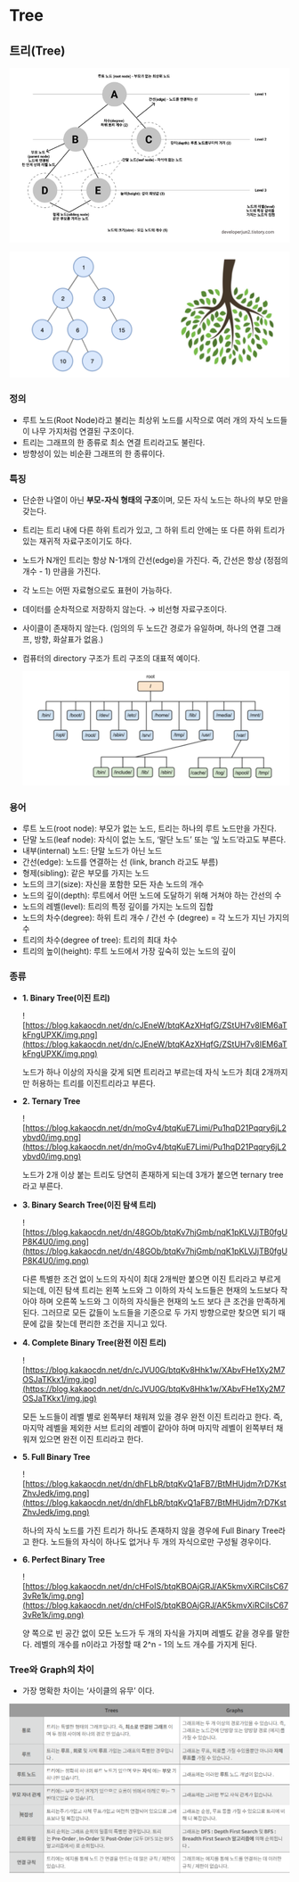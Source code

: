 # Tree

## 트리(Tree)

![Untitled](Tree/Untitled.png)

![Untitled](Tree/Untitled1.png)

### 정의

- 루트 노드(Root Node)라고 불리는 최상위 노드를 시작으로 여러 개의 자식 노드들이  나무 가지처럼 연결된 구조이다.
- 트리는 그래프의 한 종류로 최소 연결 트리라고도 불린다.
- 방향성이 있는 비순환 그래프의 한 종류이다.

### 특징

- 단순한 나열이 아닌 **부모-자식 형태의 구조**이며, 모든 자식 노드는 하나의 부모 만을 갖는다.
- 트리는 트리 내에 다른 하위 트리가 있고, 그 하위 트리 안에는 또 다른 하위 트리가 있는 재귀적 자료구조이기도 하다.
- 노드가 N개인 트리는 항상 N-1개의 간선(edge)을 가진다. 즉, 간선은 항상 (정점의 개수 - 1) 만큼을 가진다.
- 각 노드는 어떤 자료형으로도 표현이 가능하다.
- 데이터를 순차적으로 저장하지 않는다. → 비선형 자료구조이다.
- 사이클이 존재하지 않는다. (임의의 두 노드간 경로가 유일하며, 하나의 연결 그래프, 방향, 화살표가 없음.)
- 컴퓨터의 directory 구조가 트리 구조의 대표적 예이다.
    
    ![Untitled](Tree/Untitled2.png)
    

### 용어

- 루트 노드(root node): 부모가 없는 노드, 트리는 하나의 루트 노드만을 가진다.
- 단말 노드(leaf node): 자식이 없는 노드, ‘말단 노드’ 또는 ‘잎 노드’라고도 부른다.
- 내부(internal) 노드: 단말 노드가 아닌 노드
- 간선(edge): 노드를 연결하는 선 (link, branch 라고도 부름)
- 형제(sibling): 같은 부모를 가지는 노드
- 노드의 크기(size): 자신을 포함한 모든 자손 노드의 개수
- 노드의 깊이(depth): 루트에서 어떤 노드에 도달하기 위해 거쳐야 하는 간선의 수
- 노드의 레벨(level): 트리의 특정 깊이를 가지는 노드의 집합
- 노드의 차수(degree): 하위 트리 개수 / 간선 수 (degree) = 각 노드가 지닌 가지의 수
- 트리의 차수(degree of tree): 트리의 최대 차수
- 트리의 높이(height): 루트 노드에서 가장 깊숙히 있는 노드의 깊이

### **종류**

- **1. Binary Tree(이진 트리)**
    
    ![https://blog.kakaocdn.net/dn/cJEneW/btqKAzXHqfG/ZStUH7v8IEM6aTkFngUPXK/img.png](https://blog.kakaocdn.net/dn/cJEneW/btqKAzXHqfG/ZStUH7v8IEM6aTkFngUPXK/img.png)
    
    노드가 하나 이상의 자식을 갖게 되면 트리라고 부르는데 자식 노드가 최대 2개까지만 허용하는 트리를 이진트리라고 부른다.
    
- **2. Ternary Tree**
    
    ![https://blog.kakaocdn.net/dn/moGv4/btqKuE7Limi/Pu1hqD21Pqqry6jL2ybvd0/img.png](https://blog.kakaocdn.net/dn/moGv4/btqKuE7Limi/Pu1hqD21Pqqry6jL2ybvd0/img.png)
    
    노드가 2개 이상 붙는 트리도 당연히 존재하게 되는데 3개가 붙으면 ternary tree라고 부른다.
    
- **3. Binary Search Tree(이진 탐색 트리)**
    
    ![https://blog.kakaocdn.net/dn/48GOb/btqKv7hjGmb/nqK1pKLVJjTB0fgUP8K4U0/img.png](https://blog.kakaocdn.net/dn/48GOb/btqKv7hjGmb/nqK1pKLVJjTB0fgUP8K4U0/img.png)
    
    다른 특별한 조건 없이 노드의 자식이 최대 2개씩만 붙으면 이진 트리라고 부르게 되는데, 이진 탐색 트리는 왼쪽 노드와 그 이하의 자식 노드들은 현재의 노드보다 작아야 하며 오른쪽 노드와 그 이하의 자식들은 현재의 노드 보다 큰 조건을 만족하게 된다. 그러므로 모든 값들이 노드들을 기준으로 두 가지 방향으로만 찾으면 되기 때문에 값을 찾는데 편리한 조건을 지니고 있다.
    
- **4. Complete Binary Tree(완전 이진 트리)**
    
    ![https://blog.kakaocdn.net/dn/cJVU0G/btqKv8Hhk1w/XAbvFHe1Xy2M7OSJaTKkx1/img.jpg](https://blog.kakaocdn.net/dn/cJVU0G/btqKv8Hhk1w/XAbvFHe1Xy2M7OSJaTKkx1/img.jpg)
    
    모든 노드들이 레벨 별로 왼쪽부터 채워져 있을 경우 완전 이진 트리라고 한다. 즉, 마지막 레벨을 제외한 서브 트리의 레벨이 같아야 하며 마지막 레벨이 왼쪽부터 채워져 있으면 완전 이진 트리라고 한다.
    
- **5. Full Binary Tree**
    
    ![https://blog.kakaocdn.net/dn/dhFLbR/btqKvQ1aFB7/BtMHUjdm7rD7KstZhvJedk/img.png](https://blog.kakaocdn.net/dn/dhFLbR/btqKvQ1aFB7/BtMHUjdm7rD7KstZhvJedk/img.png)
    
    하나의 자식 노드를 가진 트리가 하나도 존재하지 않을 경우에 Full Binary Tree라고 한다. 노드들의 자식이 하나도 없거나 두 개의 자식으로만 구성될 경우이다.
    
- **6. Perfect Binary Tree**
    
    ![https://blog.kakaocdn.net/dn/cHFoIS/btqKBOAjGRJ/AK5kmvXiRCiIsC673vRe1k/img.png](https://blog.kakaocdn.net/dn/cHFoIS/btqKBOAjGRJ/AK5kmvXiRCiIsC673vRe1k/img.png)
    
    양 쪽으로 빈 공간 없이 모든 노드가 두 개의 자식을 가지며 레벨도 같을 경우를 말한다. 레벨의 개수를 n이라고 가정할 때 2^n - 1의 노드 개수를 가지게 된다.
    

### **Tree와 Graph의 차이**

- 가장 명확한 차이는 ‘사이클의 유무’ 이다.

![Untitled](Tree/Untitled3.png)